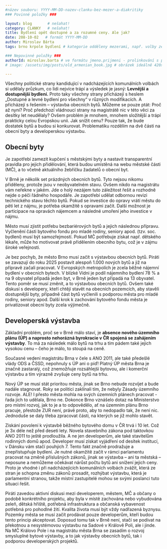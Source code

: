 ```yaml
---
#název souboru: YYYY-MM-DD-nazev-clanku-bez-mezer-a-diakritiky
### Povinné položky ###

layout: blog       # nešahat!
category: CLANKY   # nešahat!
title: Bydlení opět dostupné a za rozumné ceny. Ale jak?
date: 208-10-02   # formát YYYY-MM-DD
author: Miroslav Bárta
tags: brno krpole bydlení # kategorie odděleny mezerami, např. volby zemědělství životní-prostředí piráti (viz https://jihomoravsky.pirati.cz/tags/)

### Nepovinné položky ###
authorId: miroslav.barta # ve formátu jmeno.prijmeni - prolinkování s profilem přes uid
# image: /assets/img/posts/old_armenian_book.jpg # obrázek ideálně 420x677px minifikovaný přes https://tinypng.com/

---
```



Všechny politické strany kandidující v nadcházejících komunálních volbách si udělaly
průzkum, co lidi nejvíce trápí a výsledek je jasný: **Levnější a dostupnější bydlení.** Proto taky
všechny strany přicházejí s heslem „Dostupné a levné bydlení pro všechny“ v různých
modifikacích. A přicházejí s řešením – výstavba obecních bytů. Můžeme se pouze ptát: Proč
až nyní? Proč předchozí vládnoucí strany na magistrátě nic v této věci za desítky let
neudělaly? Ovšem problém je mnohem, mnohem složitější a trápí prakticky celou Evropskou
unii. Jak snížit cenu? Pouze tak, že bude dostatek bytů a budou si konkurovat. Problematiku
rozdělím na dvě části na obecní byty a developerskou výstavbu.

## Obecní byty

Je zapotřebí zamezit kupčení s městskými byty a nastavit transparentní pravidla pro
jejich přidělování, která budou umístěná na webu městské části (MČ), a to včetně aktuálního
žebříčku žadatelů o obecní byt.

V Brně je několik set prázdných obecních bytů. Tyto nejsou nikomu přiděleny,
protože jsou v neobyvatelném stavu. Ovšem nikdo na magistrátu vám neřekne v jakém. Jde
o holý nezájem tuto záležitost řešit a rozhodně nejde o péči řádného hospodáře. Je
zapotřebí udělat odbornou revizi technického stavu těchto bytů. Pokud se investice do
opravy vrátí městu do pěti let z nájmu, je potřeba okamžitě s opravami začít. Další možnost
je participace na opravách nájemcem a následné umoření jeho investice v nájmu.

Město musí zjistit potřebu bezbariérových bytů a jejich následnou přípravu. Vyčlenění
části bytového fondu pro mladé rodiny, seniory apod. (tzv. soc. bydlení) musí být
samozřejmostí. Pokud MČ potřebuje získat např. dětského lékaře, může ho motivovat právě
přidělením obecního bytu, což je v zájmu široké veřejnosti.

Je bez pochyb, že město Brno musí začít s výstavbou obecních bytů. Piráti se
zavazují do roku 2025 postavit alespoň 1.000 nových bytů a již na přípravě začali pracovat.
V Evropských metropolích je zcela běžné nájemní bydlení v obecních bytech. V blízké Vídni
je podíl nájemního bydlení 78 % a na 9 obyvatel připadá jeden byt, v Brně jeden byt připadá
na 13 obyvatel. Tento poměr se musí změnit, a to výstavbou obecních bytů. Ovšem také
diskusí s developery, kteří chtějí stavět na obecních pozemcích, aby stavěli dostupnější
byty, případně část bytů vyčlenili s podporou města pro mladé rodiny, seniory apod. Další
krok k zachování bytového fondu města je privatizovat obecní byty zcela výjimečně.

## Developerská výstavba

Základní problém, proč se v Brně málo staví, je **absence nového územního plánu
(ÚP) a naprosto nehorázná byrokracie v ČR spojená se zahájením výstavby**. To má za
následek málo bytů na trhu a tím pádem také jejich vysokou cenu – čeho je málo, to stoupá
na ceně.

Současné vedení magistrátu Brna v čele s ANO 2011, ale také předešlé vlády ODS a
ČSSD, nepohnuly s ÚP ani o píď! Platný ÚP města Brna je značně zastaralý, což
znemožňuje rozsáhlejší bytovou, ale i komerční výstavbu a tím výrazně zvyšuje ceny bytů na trhu.

Nový ÚP se musí stát prioritou města, jinak se Brno nebude rozvíjet a bude nadále
stagnovat. Roky se politici zaklínali tím, že nebyly Zásady územního rozvoje. ALE! I přesto
města mohla na svých územních plánech pracovat - řada jich to udělala, Brno ne. Dokonce
Brno vznášelo dotaz na Ministerstvo pro místní rozvoj, jak to je a to odpovědělo, ať na
územním plánu Brno pracuje, přestože ZUR není, právě proto, aby to nedopadlo tak, že není
nic. Jednoduše se daly třeba zpracovat části, na kterých se již mohlo stavět.

Získání povolení k výstavbě běžného bytového domu v ČR trvá i 10 let. Což je 3x
déle než před deseti lety. Novela stavebního zákona pod taktovkou ANO 2011 to ještě
prodloužila. A ne jen developerům, ale také stavitelům rodinných domů apod. Developer
musí získat vyjádření od desítek institucí, v Dánsku vám stačí pouhých 7. Tento fakt značně
prodražuje a znepřístupňuje bydlení. Je nutné okamžitě začít v rámci parlamentu pracovat
na změně příslušných zákonů, jinak se výstavba – ani ta městská – neposune a nemůžeme
očekávat nárůst počtu bytů ani snížení jejich ceny. Proto je vhodné i při nadcházejících
komunálních volbách zvážit, která ze stran je schopna změnu zákonů prosadit, rozhýbat
výstavbu, která je parlamentní stranou, takže místní zastupitelé mohou se svými poslanci
tuto situaci řešit.

Piráti zavedou aktivní diskusi mezi developerem, městem, MČ a občany o podobě
konkrétního projektu, aby byla v místě zachována nebo vybudována zeleň, dětská hřiště,
potřebná infrastruktura a občanská vybavenost potřebná pro pohodlné žití. Kvalita života
musí být vždy nadřazená byznysu. Pozemky města se musí začít prodávat pouze
developerům, kteří budou tento princip akceptovat. Doposud tomu tak v Brně není, stačí se
podívat na překotnou a nesystémovou výstavbu na Sadové v Králově Poli, ale i jinde.
Na MČ Královo Pole i na magistrátu města Brna se zasadím o rozvoj smysluplné bytové
výstavby, a to jak výstavby obecních bytů, tak i podporou developerských projektů.
